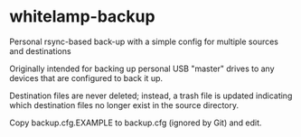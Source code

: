 # whitelamp-backup

Personal rsync-based back-up with a simple config for multiple sources and destinations

Originally intended for backing up personal USB "master" drives to any devices that are configured to back it up.

Destination files are never deleted; instead, a trash file is updated indicating which destination files no longer exist in the source directory.

Copy backup.cfg.EXAMPLE to backup.cfg (ignored by Git) and edit.


